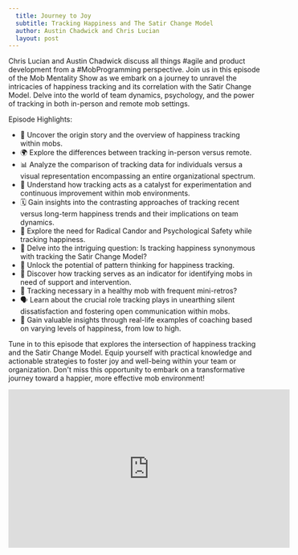```yaml
---
  title: Journey to Joy
  subtitle: Tracking Happiness and The Satir Change Model
  author: Austin Chadwick and Chris Lucian
  layout: post
---
```


Chris Lucian and Austin Chadwick discuss all things #agile and product development from a #MobProgramming perspective. Join us in this episode of the Mob Mentality Show as we embark on a journey to unravel the intricacies of happiness tracking and its correlation with the Satir Change Model. Delve into the world of team dynamics, psychology, and the power of tracking in both in-person and remote mob settings.

Episode Highlights:
- 🌟 Uncover the origin story and the overview of happiness tracking within mobs.
- 🌍 Explore the differences between tracking in-person versus remote.
- 📊 Analyze the comparison of tracking data for individuals versus a visual representation encompassing an entire organizational spectrum.
- 🔄 Understand how tracking acts as a catalyst for experimentation and continuous improvement within mob environments.
- 🗓️ Gain insights into the contrasting approaches of tracking recent versus long-term happiness trends and their implications on team dynamics.
- 💬 Explore the need for Radical Candor and Psychological Safety while tracking happiness.
- 🎯 Delve into the intriguing question: Is tracking happiness synonymous with tracking the Satir Change Model?
- 🧩 Unlock the potential of pattern thinking for happiness tracking.
- 🚨 Discover how tracking serves as an indicator for identifying mobs in need of support and intervention.
- 🤔 Tracking necessary in a healthy mob with frequent mini-retros?
- 🗣️ Learn about the crucial role tracking plays in unearthing silent dissatisfaction and fostering open communication within mobs.
- 🌟 Gain valuable insights through real-life examples of coaching based on varying levels of happiness, from low to high.

Tune in to this episode that explores the intersection of happiness tracking and the Satir Change Model. Equip yourself with practical knowledge and actionable strategies to foster joy and well-being within your team or organization. Don't miss this opportunity to embark on a transformative journey toward a happier, more effective mob environment! 

<iframe width="560" height="315" src="https://www.youtube.com/embed/yBuwU-QwBSc?si=sAClCgHeLqSRzsYq" title="YouTube video player" frameborder="0" allow="accelerometer; autoplay; clipboard-write; encrypted-media; gyroscope; picture-in-picture; web-share" allowfullscreen></iframe>
